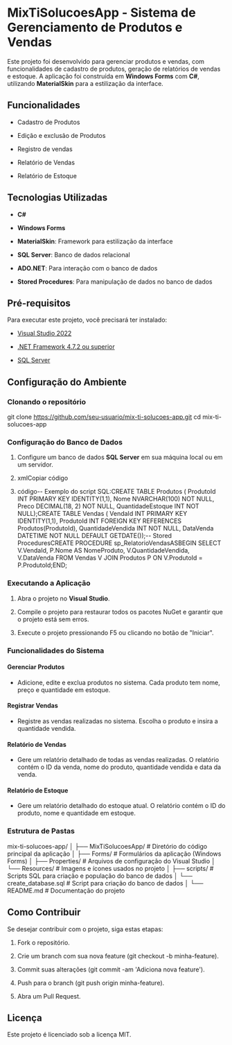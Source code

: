 MixTiSolucoesApp - Sistema de Gerenciamento de Produtos e Vendas
================================================================

Este projeto foi desenvolvido para gerenciar produtos e vendas, com funcionalidades de cadastro de produtos, geração de relatórios de vendas e estoque. A aplicação foi construída em **Windows Forms** com **C#**, utilizando **MaterialSkin** para a estilização da interface.

Funcionalidades
---------------

*   Cadastro de Produtos
    
*   Edição e exclusão de Produtos
    
*   Registro de vendas
    
*   Relatório de Vendas
    
*   Relatório de Estoque
    

Tecnologias Utilizadas
----------------------

*   **C#**
    
*   **Windows Forms**
    
*   **MaterialSkin**: Framework para estilização da interface
    
*   **SQL Server**: Banco de dados relacional
    
*   **ADO.NET**: Para interação com o banco de dados
    
*   **Stored Procedures**: Para manipulação de dados no banco de dados
    

Pré-requisitos
--------------

Para executar este projeto, você precisará ter instalado:

*   [Visual Studio 2022](https://visualstudio.microsoft.com/downloads/)
    
*   [.NET Framework 4.7.2 ou superior](https://dotnet.microsoft.com/download/dotnet-framework)
    
*   [SQL Server](https://www.microsoft.com/en-us/sql-server/sql-server-downloads)
    

Configuração do Ambiente
------------------------

### Clonando o repositório

git clone https://github.com/seu-usuario/mix-ti-solucoes-app.git
cd mix-ti-solucoes-app

### Configuração do Banco de Dados

1.  Configure um banco de dados **SQL Server** em sua máquina local ou em um servidor.
    
2.  xmlCopiar código
    
3.  código--
Exemplo do script SQL:CREATE TABLE Produtos ( ProdutoId INT PRIMARY KEY IDENTITY(1,1), Nome NVARCHAR(100) NOT NULL, Preco DECIMAL(18, 2) NOT NULL, QuantidadeEstoque INT NOT NULL);CREATE TABLE Vendas ( VendaId INT PRIMARY KEY IDENTITY(1,1), ProdutoId INT FOREIGN KEY REFERENCES Produtos(ProdutoId), QuantidadeVendida INT NOT NULL, DataVenda DATETIME NOT NULL DEFAULT GETDATE());-- Stored ProceduresCREATE PROCEDURE sp\_RelatorioVendasASBEGIN SELECT V.VendaId, P.Nome AS NomeProduto, V.QuantidadeVendida, V.DataVenda FROM Vendas V JOIN Produtos P ON V.ProdutoId = P.ProdutoId;END;
    

### Executando a Aplicação

1.  Abra o projeto no **Visual Studio**.
    
2.  Compile o projeto para restaurar todos os pacotes NuGet e garantir que o projeto está sem erros.
    
3.  Execute o projeto pressionando F5 ou clicando no botão de "Iniciar".
    

### Funcionalidades do Sistema

#### Gerenciar Produtos

*   Adicione, edite e exclua produtos no sistema. Cada produto tem nome, preço e quantidade em estoque.
    

#### Registrar Vendas

*   Registre as vendas realizadas no sistema. Escolha o produto e insira a quantidade vendida.
    

#### Relatório de Vendas

*   Gere um relatório detalhado de todas as vendas realizadas. O relatório contém o ID da venda, nome do produto, quantidade vendida e data da venda.
    

#### Relatório de Estoque

*   Gere um relatório detalhado do estoque atual. O relatório contém o ID do produto, nome e quantidade em estoque.
    

### Estrutura de Pastas

mix-ti-solucoes-app/
│
├── MixTiSolucoesApp/              # Diretório do código principal da aplicação
│   ├── Forms/                     # Formulários da aplicação (Windows Forms)
│   ├── Properties/                # Arquivos de configuração do Visual Studio
│   └── Resources/                 # Imagens e ícones usados no projeto
│
├── scripts/                       # Scripts SQL para criação e população do banco de dados
│   └── create_database.sql        # Script para criação do banco de dados
│
└── README.md                      # Documentação do projeto


Como Contribuir
---------------

Se desejar contribuir com o projeto, siga estas etapas:

1.  Fork o repositório.
    
2.  Crie um branch com sua nova feature (git checkout -b minha-feature).
    
3.  Commit suas alterações (git commit -am 'Adiciona nova feature').
    
4.  Push para o branch (git push origin minha-feature).
    
5.  Abra um Pull Request.
    

Licença
-------

Este projeto é licenciado sob a licença MIT.
